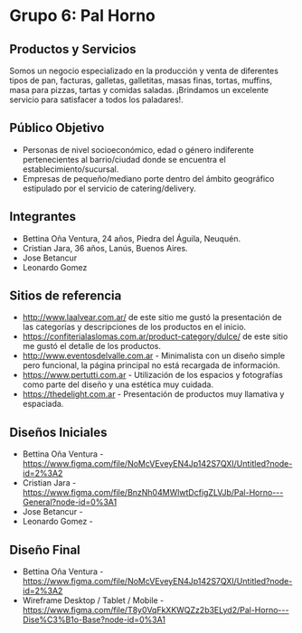 # Grupo 6: Pal Horno

## Productos y Servicios

Somos un negocio especializado en la producción y venta de diferentes tipos de pan, facturas, galletas, galletitas, masas finas, tortas, muffins, masa para pizzas, tartas y comidas saladas. ¡Brindamos un excelente servicio para satisfacer a todos los paladares!.

## Público Objetivo

* Personas de nivel socioeconómico, edad o género indiferente pertenecientes al barrio/ciudad donde se encuentra el establecimiento/sucursal.
* Empresas de pequeño/mediano porte dentro del ámbito geográfico estipulado por el servicio de catering/delivery.

## Integrantes

* Bettina Oña Ventura, 24 años, Piedra del Águila, Neuquén.
* Cristian Jara, 36 años, Lanús, Buenos Aires.
* Jose Betancur
* Leonardo Gomez

## Sitios de referencia

* <http://www.laalvear.com.ar/> de este sitio me gustó la presentación de las categorías y descripciones de los productos en el inicio.
* <https://confiterialaslomas.com.ar/product-category/dulce/> de este sitio me gustó el detalle de los productos.
* <http://www.eventosdelvalle.com.ar> - Minimalista con un diseño simple pero funcional, la página principal no está recargada de información.
* <https://www.pertutti.com.ar> - Utilización de los espacios y fotografías como parte del diseño y una estética muy cuidada.
* <https://thedelight.com.ar> - Presentación de productos muy llamativa y espaciada.

## Diseños Iniciales

* Bettina Oña Ventura - <https://www.figma.com/file/NoMcVEveyEN4Jp142S7QXI/Untitled?node-id=2%3A2>
* Cristian Jara - <https://www.figma.com/file/BnzNh04MWlwtDcfigZLVJb/Pal-Horno---General?node-id=0%3A1>
* Jose Betancur - 
* Leonardo Gomez - 

## Diseño Final

* Bettina Oña Ventura - <https://www.figma.com/file/NoMcVEveyEN4Jp142S7QXI/Untitled?node-id=2%3A2>
* Wireframe Desktop / Tablet / Mobile - <https://www.figma.com/file/T8y0VqFkXKWQZz2b3ELyd2/Pal-Horno---Dise%C3%B1o-Base?node-id=0%3A1>
